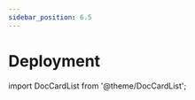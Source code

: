 ```yaml
---
sidebar_position: 6.5
---
```


# Deployment

import DocCardList from '@theme/DocCardList';

<DocCardList />

